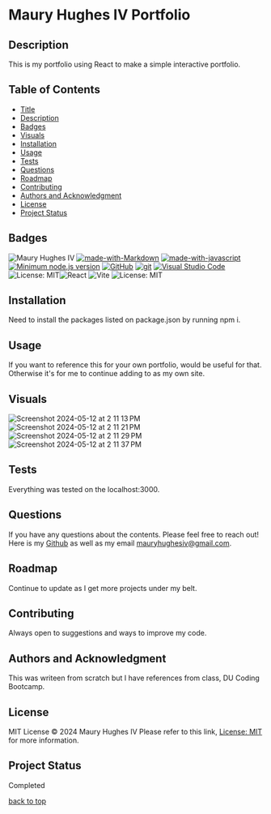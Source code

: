 <a id="title"></a>

# Maury Hughes IV Portfolio

<a id="description"></a>

## Description

This is my portfolio using React to make a simple interactive portfolio.

## Table of Contents

- [Title](#title)
- [Description](#description)
- [Badges](#badges)
- [Visuals](#visuals)
- [Installation](#installation)
- [Usage](#usage)
- [Tests](#tests)
- [Questions](#questions)
- [Roadmap](#roadmap)
- [Contributing](#contributing)
- [Authors and Acknowledgment](#acknowledgment)
- [License](#license)
- [Project Status](#status)

<a id="badges"></a>

## Badges

![Maury Hughes IV](https://img.shields.io/badge/Maury%20Hughes%20IV-5A2BE2) [![made-with-Markdown](https://img.shields.io/badge/Made%20with-Markdown-1f425f.svg)](http://commonmark.org) [![made-with-javascript](https://img.shields.io/badge/Made%20with-JavaScript-1f425f.svg)](https://www.javascript.com) [![Minimum node.js version](https://badgen.net/npm/node/express)](https://npmjs.com/package/express) [![GitHub](https://img.shields.io/badge/--181717?logo=github&logoColor=ffffff)](https://github.com/) [![git](https://badgen.net/badge/icon/git?icon=git&label)](https://git-scm.com) [![Visual Studio Code](https://img.shields.io/badge/--007ACC?logo=visual%20studio%20code&logoColor=ffffff)](https://code.visualstudio.com/) ![License: MIT](https://img.shields.io/badge/License-MIT-yellow.svg)![React](https://img.shields.io/badge/react-%2320232a.svg?style=for-the-badge&logo=react&logoColor=%2361DAFB) ![Vite](https://img.shields.io/badge/vite-%23646CFF.svg?style=for-the-badge&logo=vite&logoColor=white)
![License: MIT](https://img.shields.io/badge/License-MIT-yellow.svg)

<a id="installation"></a>

## Installation

Need to install the packages listed on package.json by running npm i.

<a id="usage"></a>

## Usage

If you want to reference this for your own portfolio, would be useful for that. Otherwise it's for me to continue adding to as my own site.

<a id="Visuals"></a>

## Visuals

![Screenshot 2024-05-12 at 2 11 13 PM](https://github.com/MauryIV/miv-portfolio/assets/146037880/7ff3852c-6a8e-4ff1-99b2-4177b97acdc4)
![Screenshot 2024-05-12 at 2 11 21 PM](https://github.com/MauryIV/miv-portfolio/assets/146037880/7c022d9f-2310-4399-bfd9-b9f6253f1de7)
![Screenshot 2024-05-12 at 2 11 29 PM](https://github.com/MauryIV/miv-portfolio/assets/146037880/cf273e24-fa83-464d-b242-744fa8d582aa)
![Screenshot 2024-05-12 at 2 11 37 PM](https://github.com/MauryIV/miv-portfolio/assets/146037880/b6001e57-c203-48cc-b9b4-5b11b4c36f4c)


<a id="tests"></a>

## Tests

Everything was tested on the localhost:3000.

<a id="questions"></a>

## Questions

If you have any questions about the contents. Please feel free to reach out!
Here is my [Github](https://github.com/MauryIV) as well as my email <mauryhughesiv@gmail.com>.

<a id="roadmap"></a>

## Roadmap

Continue to update as I get more projects under my belt.

<a id="contributing"></a>

## Contributing

Always open to suggestions and ways to improve my code.

<a id="acknowledgment"></a>

## Authors and Acknowledgment

This was writeen from scratch but I have references from class, DU Coding Bootcamp.

<a id="license"></a>

## License

MIT License © 2024 Maury Hughes IV
Please refer to this link, [License: MIT](https://opensource.org/licenses/MIT) for more information.

<a id="status"></a>

## Project Status

Completed

[back to top](#title)
